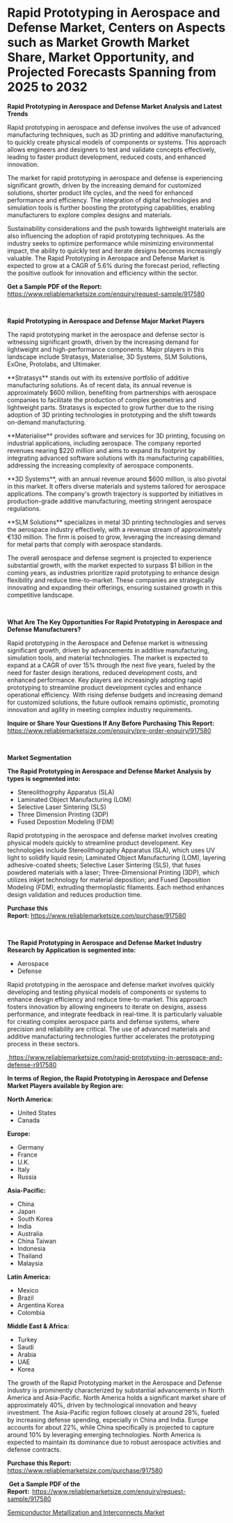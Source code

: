 <p><h1>Rapid Prototyping in Aerospace and Defense Market, Centers on Aspects such as Market Growth Market Share, Market Opportunity, and Projected Forecasts Spanning from 2025 to 2032</h1></p><p><strong>Rapid Prototyping in Aerospace and Defense Market Analysis and Latest Trends</strong></p>
<p><p>Rapid prototyping in aerospace and defense involves the use of advanced manufacturing techniques, such as 3D printing and additive manufacturing, to quickly create physical models of components or systems. This approach allows engineers and designers to test and validate concepts effectively, leading to faster product development, reduced costs, and enhanced innovation. </p><p>The market for rapid prototyping in aerospace and defense is experiencing significant growth, driven by the increasing demand for customized solutions, shorter product life cycles, and the need for enhanced performance and efficiency. The integration of digital technologies and simulation tools is further boosting the prototyping capabilities, enabling manufacturers to explore complex designs and materials. </p><p>Sustainability considerations and the push towards lightweight materials are also influencing the adoption of rapid prototyping techniques. As the industry seeks to optimize performance while minimizing environmental impact, the ability to quickly test and iterate designs becomes increasingly valuable. The Rapid Prototyping in Aerospace and Defense Market is expected to grow at a CAGR of 5.6% during the forecast period, reflecting the positive outlook for innovation and efficiency within the sector.</p></p>
<p><strong>Get a Sample PDF of the Report:&nbsp;</strong> <a href="https://www.reliablemarketsize.com/enquiry/request-sample/917580?utm_campaign=1879&utm_medium=2&utm_source=Github&utm_content=ia&utm_term=07032025&utm_id=rapid-prototyping-in-aerospace-and-defense">https://www.reliablemarketsize.com/enquiry/request-sample/917580</a></p>
<p>&nbsp;</p>
<p><strong>Rapid Prototyping in Aerospace and Defense Major Market Players</strong></p>
<p><p>The rapid prototyping market in the aerospace and defense sector is witnessing significant growth, driven by the increasing demand for lightweight and high-performance components. Major players in this landscape include Stratasys, Materialise, 3D Systems, SLM Solutions, ExOne, Protolabs, and Ultimaker.</p><p>**Stratasys** stands out with its extensive portfolio of additive manufacturing solutions. As of recent data, its annual revenue is approximately $600 million, benefiting from partnerships with aerospace companies to facilitate the production of complex geometries and lightweight parts. Stratasys is expected to grow further due to the rising adoption of 3D printing technologies in prototyping and the shift towards on-demand manufacturing.</p><p>**Materialise** provides software and services for 3D printing, focusing on industrial applications, including aerospace. The company reported revenues nearing $220 million and aims to expand its footprint by integrating advanced software solutions with its manufacturing capabilities, addressing the increasing complexity of aerospace components.</p><p>**3D Systems**, with an annual revenue around $600 million, is also pivotal in this market. It offers diverse materials and systems tailored for aerospace applications. The company's growth trajectory is supported by initiatives in production-grade additive manufacturing, meeting stringent aerospace regulations.</p><p>**SLM Solutions** specializes in metal 3D printing technologies and serves the aerospace industry effectively, with a revenue stream of approximately €130 million. The firm is poised to grow, leveraging the increasing demand for metal parts that comply with aerospace standards.</p><p>The overall aerospace and defense segment is projected to experience substantial growth, with the market expected to surpass $1 billion in the coming years, as industries prioritize rapid prototyping to enhance design flexibility and reduce time-to-market. These companies are strategically innovating and expanding their offerings, ensuring sustained growth in this competitive landscape.</p></p>
<p>&nbsp;</p>
<p><strong>What Are The Key Opportunities For Rapid Prototyping in Aerospace and Defense Manufacturers?</strong></p>
<p><p>Rapid prototyping in the Aerospace and Defense market is witnessing significant growth, driven by advancements in additive manufacturing, simulation tools, and material technologies. The market is expected to expand at a CAGR of over 15% through the next five years, fueled by the need for faster design iterations, reduced development costs, and enhanced performance. Key players are increasingly adopting rapid prototyping to streamline product development cycles and enhance operational efficiency. With rising defense budgets and increasing demand for customized solutions, the future outlook remains optimistic, promoting innovation and agility in meeting complex industry requirements.</p></p>
<p><strong>Inquire or Share Your Questions If Any Before Purchasing This Report:</strong> <a href="https://www.reliablemarketsize.com/enquiry/pre-order-enquiry/917580?utm_campaign=1879&utm_medium=2&utm_source=Github&utm_content=ia&utm_term=07032025&utm_id=rapid-prototyping-in-aerospace-and-defense">https://www.reliablemarketsize.com/enquiry/pre-order-enquiry/917580</a></p>
<p>&nbsp;</p>
<p><strong>Market Segmentation</strong></p>
<p><strong>The Rapid Prototyping in Aerospace and Defense Market Analysis by types is segmented into:</strong></p>
<p><ul><li>Stereolithogrphy Apparatus (SLA)</li><li>Laminated Object Manufacturing (LOM)</li><li>Selective Laser Sintering (SLS)</li><li>Three Dimension Printing (3DP)</li><li>Fused Depostion Modeling (FDM)</li></ul></p>
<p><p>Rapid prototyping in the aerospace and defense market involves creating physical models quickly to streamline product development. Key technologies include Stereolithography Apparatus (SLA), which uses UV light to solidify liquid resin; Laminated Object Manufacturing (LOM), layering adhesive-coated sheets; Selective Laser Sintering (SLS), that fuses powdered materials with a laser; Three-Dimensional Printing (3DP), which utilizes inkjet technology for material deposition; and Fused Deposition Modeling (FDM), extruding thermoplastic filaments. Each method enhances design validation and reduces production time.</p></p>
<p><strong>Purchase this Report:&nbsp;</strong><a href="https://www.reliablemarketsize.com/purchase/917580?utm_campaign=1879&utm_medium=2&utm_source=Github&utm_content=ia&utm_term=07032025&utm_id=rapid-prototyping-in-aerospace-and-defense">https://www.reliablemarketsize.com/purchase/917580</a></p>
<p>&nbsp;</p>
<p><strong>The Rapid Prototyping in Aerospace and Defense Market Industry Research by Application is segmented into:</strong></p>
<p><ul><li>Aerospace</li><li>Defense</li></ul></p>
<p><p>Rapid prototyping in the aerospace and defense market involves quickly developing and testing physical models of components or systems to enhance design efficiency and reduce time-to-market. This approach fosters innovation by allowing engineers to iterate on designs, assess performance, and integrate feedback in real-time. It is particularly valuable for creating complex aerospace parts and defense systems, where precision and reliability are critical. The use of advanced materials and additive manufacturing technologies further accelerates the prototyping process in these sectors.</p></p>
<p><a href="https://www.reliablemarketsize.com/rapid-prototyping-in-aerospace-and-defense-r917580?utm_campaign=1879&utm_medium=2&utm_source=Github&utm_content=ia&utm_term=07032025&utm_id=rapid-prototyping-in-aerospace-and-defense">&nbsp;https://www.reliablemarketsize.com/rapid-prototyping-in-aerospace-and-defense-r917580</a></p>
<p><strong>In terms of Region, the Rapid Prototyping in Aerospace and Defense Market Players available by Region are:</strong></p>
<p>
    <p> <strong> North America: </strong>
        <ul>
            <li>United States</li>
            <li>Canada</li>
        </ul>
        </p> 
    <p> <strong> Europe: </strong>
        <ul>
            <li>Germany</li>
            <li>France</li>
            <li>U.K.</li>
            <li>Italy</li>
            <li>Russia</li>
        </ul>
        </p> 
    <p> <strong> Asia-Pacific: </strong>
        <ul>
            <li>China</li>
            <li>Japan</li>
            <li>South Korea</li>
            <li>India</li>
            <li>Australia</li>
            <li>China Taiwan</li>
            <li>Indonesia</li>
            <li>Thailand</li>
            <li>Malaysia</li>
        </ul>
        </p> 
    <p> <strong> Latin America: </strong>
        <ul>
            <li>Mexico</li>
            <li>Brazil</li>
            <li>Argentina Korea</li>
            <li>Colombia</li>
        </ul>
        </p> 
    <p> <strong> Middle East & Africa: </strong>
        <ul>
            <li>Turkey</li>
            <li>Saudi</li>
            <li>Arabia</li>
            <li>UAE</li>
            <li>Korea</li>
        </ul>
    </p>
    </p>
<p><p>The growth of the Rapid Prototyping market in the Aerospace and Defense industry is prominently characterized by substantial advancements in North America and Asia-Pacific. North America holds a significant market share of approximately 40%, driven by technological innovation and heavy investment. The Asia-Pacific region follows closely at around 28%, fueled by increasing defense spending, especially in China and India. Europe accounts for about 22%, while China specifically is projected to capture around 10% by leveraging emerging technologies. North America is expected to maintain its dominance due to robust aerospace activities and defense contracts.</p></p>
<p><strong>Purchase this Report: </strong><a href="https://www.reliablemarketsize.com/purchase/917580?utm_campaign=1879&utm_medium=2&utm_source=Github&utm_content=ia&utm_term=07032025&utm_id=rapid-prototyping-in-aerospace-and-defense">https://www.reliablemarketsize.com/purchase/917580</a></p>
<p>&nbsp;<strong>Get a Sample PDF of the Report:&nbsp;&nbsp;</strong><a href="https://www.reliablemarketsize.com/enquiry/request-sample/917580?utm_campaign=1879&utm_medium=2&utm_source=Github&utm_content=ia&utm_term=07032025&utm_id=rapid-prototyping-in-aerospace-and-defense">https://www.reliablemarketsize.com/enquiry/request-sample/917580</a></p>
<p><strong></strong></p>
<p><p><a href="https://github.com/FassouRP/Market-Research-Report-List-7/blob/main/semiconductor-metallization-and-interconnects-market.md?utm_campaign=1879&utm_medium=2&utm_source=Github&utm_content=ia&utm_term=07032025&utm_id=rapid-prototyping-in-aerospace-and-defense">Semiconductor Metallization and Interconnects Market</a></p></p>
